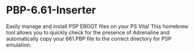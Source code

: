 # PBP-6.61-Inserter
Easily manage and install PSP EBOOT files on your PS Vita! This homebrew tool allows you to quickly check for the presence of Adrenaline and automatically copy your 661.PBP file to the correct directory for PSP emulation.
